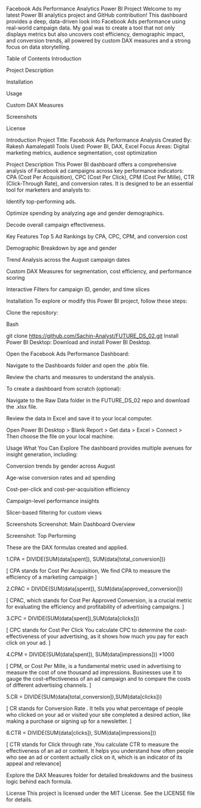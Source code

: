 Facebook Ads Performance Analytics Power BI Project
Welcome to my latest Power BI analytics project and GitHub contribution! This dashboard provides a deep, data-driven look into Facebook Ads performance using real-world campaign data. My goal was to create a tool that not only displays metrics but also uncovers cost efficiency, demographic impact, and conversion trends, all powered by custom DAX measures and a strong focus on data storytelling.

Table of Contents
Introduction

Project Description

Installation

Usage

Custom DAX Measures

Screenshots

License

Introduction
Project Title: Facebook Ads Performance Analysis Created By: Rakesh Aamalepatil Tools Used: Power BI, DAX, Excel Focus Areas: Digital marketing metrics, audience segmentation, cost optimization

Project Description
This Power BI dashboard offers a comprehensive analysis of Facebook ad campaigns across key performance indicators: CPA (Cost Per Acquisition), CPC (Cost Per Click), CPM (Cost Per Mille), CTR (Click-Through Rate), and conversion rates. It is designed to be an essential tool for marketers and analysts to:

Identify top-performing ads.

Optimize spending by analyzing age and gender demographics.

Decode overall campaign effectiveness.

Key Features
Top 5 Ad Rankings by CPA, CPC, CPM, and conversion cost

Demographic Breakdown by age and gender

Trend Analysis across the August campaign dates

Custom DAX Measures for segmentation, cost efficiency, and performance scoring

Interactive Filters for campaign ID, gender, and time slices

Installation
To explore or modify this Power BI project, follow these steps:

Clone the repository:

Bash

git clone https://github.com/Sachin-Analyst/FUTURE_DS_02.git
Install Power BI Desktop: Download and install Power BI Desktop.

Open the Facebook Ads Performance Dashboard:

Navigate to the Dashboards folder and open the .pbix file.

Review the charts and measures to understand the analysis.

To create a dashboard from scratch (optional):

Navigate to the Raw Data folder in the FUTURE_DS_02 repo and download the .xlsx file.

Review the data in Excel and save it to your local computer.

Open Power BI Desktop > Blank Report > Get data > Excel > Connect > Then choose the file on your local machine.

Usage
What You Can Explore
The dashboard provides multiple avenues for insight generation, including:

Conversion trends by gender across August

Age-wise conversion rates and ad spending

Cost-per-click and cost-per-acquisition efficiency

Campaign-level performance insights

Slicer-based filtering for custom views

Screenshots
Screenshot: Main Dashboard Overview

Screenshot: Top Performing

These are the DAX formulas created and applied.

1.CPA = DIVIDE(SUM(data[spent]), SUM(data[total_conversion]))

 [ CPA stands for Cost Per Acquisition, We find CPA to measure the efficiency of a marketing campaign ]

2.CPAC = DIVIDE(SUM(data[spent]), SUM(data[approved_conversion]))

[ CPAC, which stands for Cost Per Approved Conversion, is a crucial metric for evaluating the efficiency and profitability of advertising campaigns. ]

3.CPC = DIVIDE(SUM(data[spent]),SUM(data[clicks]))

[ CPC stands for Cost Per Click You calculate CPC to determine the cost-effectiveness of your advertising, as it shows how much you pay for each click on your ad. ]

4.CPM = DIVIDE(SUM(data[spent]), SUM(data[impressions])) *1000

[ CPM, or Cost Per Mille, is a fundamental metric used in advertising to measure the cost of one thousand ad impressions. 
Businesses use it to gauge the cost-effectiveness of an ad campaign and to compare the costs of different advertising channels. ]

5.CR = DIVIDE(SUM(data[total_conversion]),SUM(data[clicks]))

[ CR stands for Conversion Rate .
It tells you what percentage of people who clicked on your ad or visited your site completed a desired action, like making a purchase or signing up for a newsletter. ]

6.CTR = DIVIDE(SUM(data[clicks]), SUM(data[impressions]))

[ CTR stands for Click through rate ,You calculate CTR to measure the effectiveness of an ad or content. 
It helps you understand how often people who see an ad or content actually click on it, which is an indicator of its appeal and relevance]

Explore the DAX Measures folder for detailed breakdowns and the business logic behind each formula.

License
This project is licensed under the MIT License. See the LICENSE file for details.
